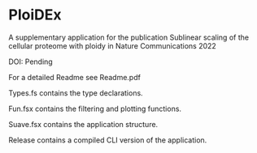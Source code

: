 # PloiDEx
A supplementary application for the publication Sublinear scaling of the cellular proteome with ploidy in Nature Communications 2022

DOI: Pending

For a detailed Readme see Readme.pdf

Types.fs contains the type declarations. 

Fun.fsx contains the filtering and plotting functions.

Suave.fsx contains the application structure.

Release contains a compiled CLI version of the application.
